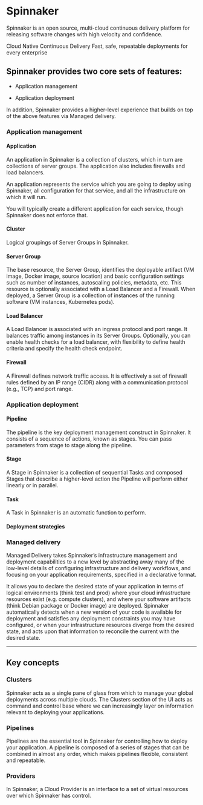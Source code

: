 # Spinnaker
Spinnaker is an open source, multi-cloud continuous delivery platform for releasing software changes with high velocity and confidence.

Cloud Native Continuous Delivery
Fast, safe, repeatable deployments for every enterprise

## Spinnaker provides two core sets of features:

- Application management

- Application deployment

In addition, Spinnaker provides a higher-level experience that builds on top of the above features via Managed delivery.

### Application management

#### Application
An application in Spinnaker is a collection of clusters, which in turn are collections of server groups. The application also includes firewalls and load balancers.

An application represents the service which you are going to deploy using Spinnaker, all configuration for that service, and all the infrastructure on which it will run.

You will typically create a different application for each service, though Spinnaker does not enforce that.

#### Cluster
Logical groupings of Server Groups in Spinnaker.

#### Server Group 
The base resource, the Server Group, identifies the deployable artifact (VM image, Docker image, source location) and basic configuration settings such as number of instances, autoscaling policies, metadata, etc. This resource is optionally associated with a Load Balancer and a Firewall. When deployed, a Server Group is a collection of instances of the running software (VM instances, Kubernetes pods).

#### Load Balancer 
A Load Balancer is associated with an ingress protocol and port range. It balances traffic among instances in its Server Groups. Optionally, you can enable health checks for a load balancer, with flexibility to define health criteria and specify the health check endpoint.

#### Firewall 
A Firewall defines network traffic access. It is effectively a set of firewall rules defined by an IP range (CIDR) along with a communication protocol (e.g., TCP) and port range.

### Application deployment

#### Pipeline
The pipeline is the key deployment management construct in Spinnaker. It consists of a sequence of actions, known as stages. You can pass parameters from stage to stage along the pipeline.

#### Stage
A Stage in Spinnaker is a collection of sequential Tasks and composed Stages that describe a higher-level action the Pipeline will perform either linearly or in parallel.

#### Task
A Task in Spinnaker is an automatic function to perform.

#### Deployment strategies

### Managed delivery
Managed Delivery takes Spinnaker’s infrastructure management and deployment capabilities to a new level by abstracting away many of the low-level details of configuring infrastructure and delivery workflows, and focusing on your application requirements, specified in a declarative format.

It allows you to declare the desired state of your application in terms of logical environments (think test and prod) where your cloud infrastructure resources exist (e.g. compute clusters), and where your software artifacts (think Debian package or Docker image) are deployed. Spinnaker automatically detects when a new version of your code is available for deployment and satisfies any deployment constraints you may have configured, or when your infrastructure resources diverge from the desired state, and acts upon that information to reconcile the current with the desired state.

----------------------------------------------------------------------------------------------------------------------
## Key concepts
### Clusters
Spinnaker acts as a single pane of glass from which to manage your global deployments across multiple clouds. The Clusters section of the UI acts as command and control base where we can increasingly layer on information relevant to deploying your applications.

### Pipelines
Pipelines are the essential tool in Spinnaker for controlling how to deploy your application. A pipeline is composed of a series of stages that can be combined in almost any order, which makes pipelines flexible, consistent and repeatable.

### Providers
In Spinnaker, a Cloud Provider is an interface to a set of virtual resources over which Spinnaker has control.
